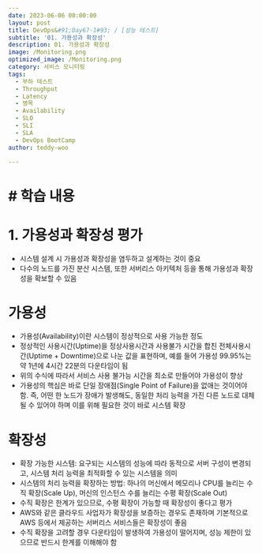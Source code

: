 ```yaml
---
date: 2023-06-06 00:00:00
layout: post
title: DevOps&#91;Day67-1#93; / [성능 테스트]
subtitle: '01. 가용성과 확장성'
description: 01. 가용성과 확장성
image: /Monitoring.png
optimized_image: /Monitoring.png
category: 서비스 모니터링
tags:
  - 부하 테스트
  - Throughput
  - Latency
  - 병목
  - Availability
  - SLO
  - SLI
  - SLA
  - DevOps BootCamp
author: teddy-woo

---
```


# **# 학습 내용**

# 1. 가용성과 확장성 평가

- 시스템 설계 시 가용성과 확장성을 염두하고 설계하는 것이 중요
- 다수의 노드를 가진 분산 시스템, 또한 서버리스 아키텍처 등을 통해 가용성과 확장성을 확보할 수 있음

# 가용성

- 가용성(Availability)이란 시스템이 정상적으로 사용 가능한 정도
- 정상적인 사용시간(Uptime)을 정상사용시간과 사용불가 시간을 합친 전체사용시간(Uptime + Downtime)으로 나눈 값을 표현하며, 예를 들어 가용성 99.95%는 약 1년에 4시간 22분의 다운타임이 됨
- 위의 수식에 따라서 서비스 사용 불가능 시간을 최소로 만들어야 가용성이 향상
- 가용성의 핵심은 바로 단일 장애점(Single Point of Failure)을 없애는 것이어야 함. 즉, 어떤 한 노드가 장애가 발생해도, 동일한 처리 능력을 가진 다른 노드로 대체될 수 있어야 하며 이를 위해 필요한 것이 바로 시스템 확장

# 확장성

- 확장 가능한 시스템: 요구되는 시스템의 성능에 따라 동적으로 서버 구성이 변경되고, 시스템 처리 능력을 최적화할 수 있는 시스템을 의미
- 시스템의 처리 능력을 확장하는 방법: 하나의 머신에서 메모리나 CPU를 늘리는 수직 확장(Scale Up), 머신의 인스턴스 수를 늘리는 수평 확장(Scale Out)
- 수직 확장은 한계가 있으므로, 수평 확장이 가능할 때 확장성이 좋다고 평가
- AWS와 같은 클라우드 사업자가 확장성을 보증하는 경우도 존재하며 기본적으로 AWS 등에서 제공하는 서버리스 서비스들은 확장성이 좋음
- 수직 확장을 고려할 경우 다운타임이 발생하여 가용성이 떨어지며, 성능 제한이 있으므로 반드시 한계를 이해해야 함